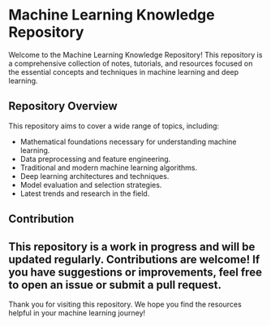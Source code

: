 # Machine Learning Knowledge Repository
Welcome to the Machine Learning Knowledge Repository! This repository is a comprehensive collection of notes, tutorials, and resources focused on the essential concepts and techniques in machine learning and deep learning.
## Repository Overview
This repository aims to cover a wide range of topics, including:
- Mathematical foundations necessary for understanding machine learning.
- Data preprocessing and feature engineering.
- Traditional and modern machine learning algorithms.
- Deep learning architectures and techniques.
- Model evaluation and selection strategies.
- Latest trends and research in the field.
## Contribution
This repository is a work in progress and will be updated regularly. Contributions are welcome! If you have suggestions or improvements, feel free to open an issue or submit a pull request.
---
Thank you for visiting this repository. We hope you find the resources helpful in your machine learning journey!